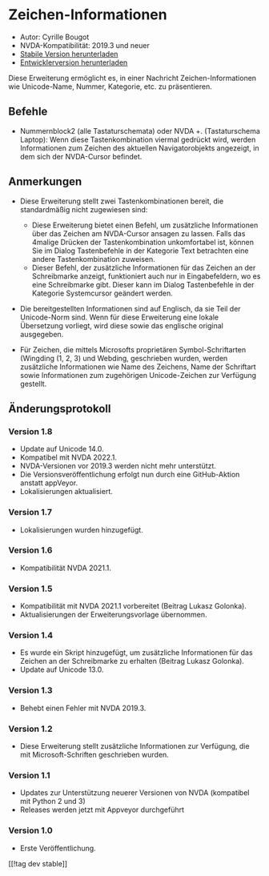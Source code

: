 # Zeichen-Informationen #

* Autor: Cyrille Bougot
* NVDA-Kompatibilität: 2019.3 und neuer
* [Stabile Version herunterladen][1]
* [Entwicklerversion herunterladen][2]

Diese Erweiterung ermöglicht es, in einer Nachricht Zeichen-Informationen
wie Unicode-Name, Nummer, Kategorie, etc. zu präsentieren.


## Befehle

* Nummernblock2 (alle Tastaturschemata) oder NVDA +. (Tastaturschema
  Laptop): Wenn diese Tastenkombination viermal gedrückt wird, werden
  Informationen zum Zeichen des aktuellen Navigatorobjekts angezeigt, in dem
  sich der NVDA-Cursor befindet.


## Anmerkungen

* Diese Erweiterung stellt zwei Tastenkombinationen bereit, die
  standardmäßig nicht zugewiesen sind:

    * Diese Erweiterung bietet einen Befehl, um zusätzliche Informationen
      über das Zeichen am NVDA-Cursor ansagen zu lassen. Falls das 4malige
      Drücken der Tastenkombination unkomfortabel ist, können Sie im Dialog
      Tastenbefehle in der Kategorie Text betrachten eine andere
      Tastenkombination zuweisen.
    * Dieser Befehl, der zusätzliche Informationen für das Zeichen an der
      Schreibmarke anzeigt, funktioniert auch nur in Eingabefeldern, wo es
      eine Schreibmarke gibt. Dieser kann im Dialog Tastenbefehle in der
      Kategorie Systemcursor geändert werden.

* Die bereitgestellten Informationen sind auf Englisch, da sie Teil der
  Unicode-Norm sind. Wenn für diese Erweiterung eine lokale Übersetzung
  vorliegt, wird diese sowie das englische original ausgegeben.
* Für Zeichen, die mittels Microsofts proprietären Symbol-Schriftarten
  (Wingding (1, 2, 3) und Webding, geschrieben wurden, werden zusätzliche
  Informationen wie Name des Zeichens, Name der Schriftart sowie
  Informationen zum zugehörigen Unicode-Zeichen zur Verfügung gestellt.


## Änderungsprotokoll

### Version 1.8

* Update auf Unicode 14.0.
* Kompatibel mit NVDA 2022.1.
* NVDA-Versionen vor 2019.3 werden nicht mehr unterstützt.
* Die Versionsveröffentlichung erfolgt nun durch eine GitHub-Aktion anstatt
  appVeyor.
* Lokalisierungen aktualisiert.

### Version 1.7

* Lokalisierungen wurden hinzugefügt.

### Version 1.6

* Kompatibilität NVDA 2021.1.

### Version 1.5

* Kompatibilität mit NVDA 2021.1 vorbereitet (Beitrag Lukasz Golonka).
* Aktualisierungen der Erweiterungsvorlage übernommen.

### Version 1.4

* Es wurde ein Skript hinzugefügt, um zusätzliche Informationen für das
  Zeichen an der Schreibmarke  zu erhalten (Beitrag Lukasz Golonka).
* Update auf Unicode 13.0.

### Version 1.3

* Behebt einen Fehler mit NVDA 2019.3.


### Version 1.2

* Diese Erweiterung stellt zusätzliche Informationen zur Verfügung, die mit
  Microsoft-Schriften geschrieben wurden.


### Version 1.1

* Updates zur Unterstützung neuerer Versionen von NVDA (kompatibel mit
  Python 2 und 3)
* Releases werden jetzt mit Appveyor durchgeführt


### Version 1.0

* Erste Veröffentlichung.

[[!tag dev stable]]

[1]: https://addons.nvda-project.org/files/get.php?file=chari

[2]: https://addons.nvda-project.org/files/get.php?file=chari-dev
